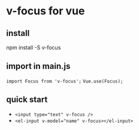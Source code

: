 # v-focus for vue

## install
npm install -S v-focus

## import in main.js
`import Focus from 'v-focus';`
`Vue.use(Focus);`

## quick start
* `<input type="text" v-focus />`
* `<el-input v-model="name" v-focus></el-input>`
